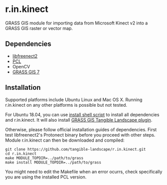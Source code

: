 # r.in.kinect
GRASS GIS module for importing data from Microsoft Kinect v2 into a GRASS GIS raster or vector map.

## Dependencies
 * [libfreenect2](https://github.com/OpenKinect/libfreenect2)
 * [PCL](http://pointclouds.org)
 * OpenCV
 * [GRASS GIS 7](https://grass.osgeo.org)

## Installation
Supported platforms include Ubuntu Linux and Mac OS X. Running r.in.kinect on any other platforms is possible but not tested.

For Ubuntu 18.04, you can use [install shell script](https://raw.githubusercontent.com/tangible-landscape/tangible-landscape-install/master/install_Ubuntu-18.04_xbox-one.sh)
 to install all dependencies and r.in.kinect. It will also install [GRASS GIS Tangible Landscape plugin](https://github.com/tangible-landscape/grass-tangible-landscape).

Otherwise, please follow official installation guides of dependencies. First test libfreenect2's Protonect binary before you proceed with other steps. Module r.in.kinect can then be downloaded and compiled:

    git clone https://github.com/tangible-landscape/r.in.kinect.git
    cd r.in.kinect
    make MODULE_TOPDIR=../path/to/grass
    make install MODULE_TOPDIR=../path/to/grass

You might need to edit the Makefile when an error ocurrs, check specifically you are using the installed PCL version.

